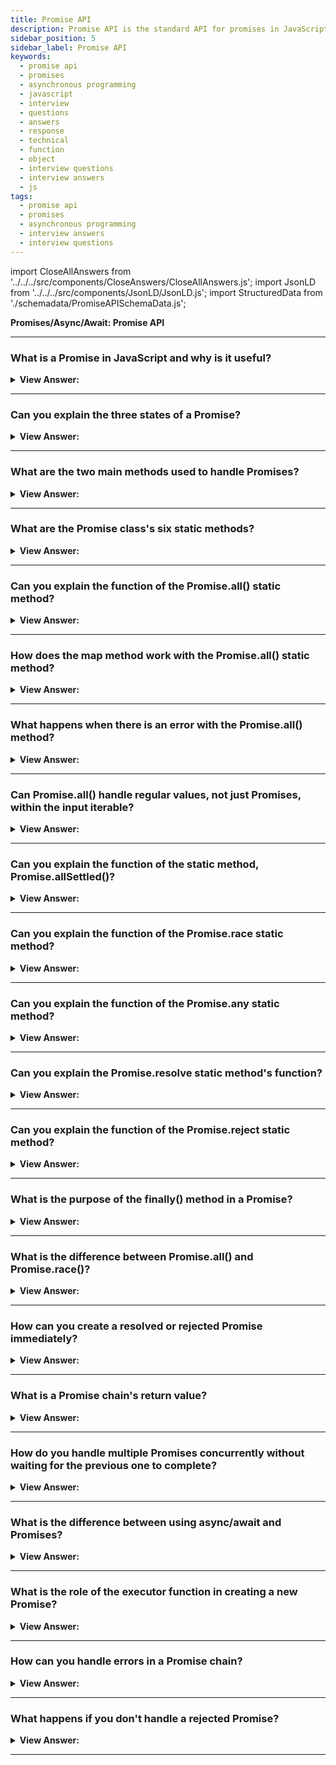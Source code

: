 ```yaml
---
title: Promise API
description: Promise API is the standard API for promises in JavaScript. What are the Promise class's six static methods? Pass Your Next Frontend Phone Interview Questions
sidebar_position: 5
sidebar_label: Promise API
keywords:
  - promise api
  - promises
  - asynchronous programming
  - javascript
  - interview
  - questions
  - answers
  - response
  - technical
  - function
  - object
  - interview questions
  - interview answers
  - js
tags:
  - promise api
  - promises
  - asynchronous programming
  - interview answers
  - interview questions
---
```


import CloseAllAnswers from '../../../src/components/CloseAnswers/CloseAllAnswers.js';
import JsonLD from '../../../src/components/JsonLD/JsonLD.js';
import StructuredData from './schemadata/PromiseAPISchemaData.js';

<JsonLD data={StructuredData} />

<head>
  <title>Promise API | JavaScript Frontend Phone Interview Questions</title>
</head>

**Promises/Async/Await: Promise API**

<CloseAllAnswers />

---

### What is a Promise in JavaScript and why is it useful?

<details>
  <summary><strong>View Answer:</strong></summary>
  <div>
  <div><strong>Interview Response:</strong> A Promise is a JavaScript object representing the eventual completion or failure of an asynchronous operation. It's useful for handling asynchronous code, improving readability and maintainability.<br />
  </div>
  </div>
</details>

---

### Can you explain the three states of a Promise?

<details>
  <summary><strong>View Answer:</strong></summary>
  <div>
  <div><strong>Interview Response:</strong> The three states are: Pending (initial state), Fulfilled (operation completed successfully), and Rejected (operation failed). Promises can only transition from Pending to Fulfilled or Rejected.
  </div><br />
  <div><strong className="codeExample">Code Example:</strong><br /><br />

  <div></div>

A Promise in JavaScript can be in one of three states:

1. Pending: Initial state, neither fulfilled nor rejected.
2. Fulfilled: Meaning that the operation completed successfully.
3. Rejected: Meaning that the operation failed.

Here's an example:

```javascript
// 1. Pending
let promise = new Promise((resolve, reject) => {
    setTimeout(() => resolve('Done!'), 1000);
});
console.log(promise);  // Promise {<pending>}

// 2. Fulfilled
promise.then(value => console.log(value));  // After 1 second, outputs: "Done!"

// To illustrate a rejected state, let's create another promise
let rejectedPromise = new Promise((resolve, reject) => {
    setTimeout(() => reject('Something went wrong!'), 1000);
});

// 3. Rejected
rejectedPromise.catch(error => console.error(error));  // After 1 second, outputs: "Something went wrong!"
```

In this example, `promise` starts in the Pending state, then moves to the Fulfilled state after one second. `rejectedPromise` also starts in the Pending state, then moves to the Rejected state after one second.

Once a Promise is either Fulfilled or Rejected, it is considered settled and its state cannot change. The Promise is said to be immutable after it is settled.

---

:::note
Note that in practice, you can't directly access the state of a Promise, but its state is reflected in how it behaves. The Promise API ensures that the behavior of the Promise is consistent with its state.
:::

  </div>
  </div>
</details>

---

### What are the two main methods used to handle Promises?

<details>
  <summary><strong>View Answer:</strong></summary>
  <div>
  <div><strong>Interview Response:</strong> The two main methods to handle Promises are then() for fulfilled promises, and catch() for rejected promises.<br />
  </div>
  </div>
</details>

---

### What are the Promise class's six static methods?

<details>
  <summary><strong>View Answer:</strong></summary>
  <div>
  <div><strong>Interview Response:</strong>The Promise class has six static methods: Promise.all(), Promise.allSettled(), Promise.race(), Promise.resolve(), Promise.reject(), and Promise.any(). They help manage multiple Promises and create settled Promises.
</div>
  </div>
</details>

---

### Can you explain the function of the Promise.all() static method?

<details>
  <summary><strong>View Answer:</strong></summary>
  <div>
  <div><strong>Interview Response:</strong> Promise.all() takes an iterable of Promises and returns a new Promise that fulfills with an array of resolved values once all input Promises fulfill or rejects if any input Promise rejects.
</div><br />
  <div><strong>Technical Response:</strong> The Promise.all() method takes an iterable of promises as an input. Then returns a single Promise that resolves to array of results, technically can be any iterable but its usually an array. This returned promise resolves when all the input's promises resolve or if the input iterable contains no promises. It rejects immediately upon any input promises rejecting or non-promises throwing an error and rejects with this first rejection message/error. The new promise resolves when all listed promises settle, and the array of their results becomes its result.
</div><br />
  <div><strong className="codeExample">Code Example:</strong><br /><br />

<strong>Syntax: </strong> Promise.all(iterable);<br /><br />

  <div></div>

```js
Promise.all([
  new Promise((resolve) => setTimeout(() => resolve(1), 3000)), // 1
  new Promise((resolve) => setTimeout(() => resolve(2), 2000)), // 2
  new Promise((resolve) => setTimeout(() => resolve(3), 1000)), // 3
]).then(alert); // 1,2,3 when promises are ready: each promise contributes an array member

// Another Example:
const promise1 = Promise.resolve(3);
const promise2 = 42;
const promise3 = new Promise((resolve, reject) => {
  setTimeout(resolve, 100, 'foo');
});

Promise.all([promise1, promise2, promise3]).then((values) => {
  console.log(values);
});
// expected output: Array [3, 42, "foo"]
```

  </div>
  </div>
</details>

---

### How does the map method work with the Promise.all() static method?

<details>
  <summary><strong>View Answer:</strong></summary>
  <div>
  <div><strong>Interview Response:</strong> `Promise.all()` with `map` can be used to run promises concurrently. Each array element is passed to a promise-returning function with `map()`, and `Promise.all()` waits for all returned promises to resolve.
</div><br />
  <div><strong>Technical Response:</strong> Since the map method creates a new array populated with the results of the calling function. The map method is an excellent adhesive for the Promise.all method because it carries some of the responsibility of providing the calling function on every array element.
</div><br />
  <div><strong className="codeExample">Code Example:</strong><br /><br />

  <div></div>

```js
let urls = [
  'https://api.github.com/users/iliakan',
  'https://api.github.com/users/remy',
  'https://api.github.com/users/jeresig',
];

// map every url to the promise of the fetch
let requests = urls.map((url) => fetch(url));

// Promise.all waits until all jobs are resolved
Promise.all(requests).then((responses) =>
  responses.forEach((response) =>
    console.log(`${response.url}: ${response.status}`)
  )
);
```

:::tip
 Use Case: A common trick is to map an array of job data into an array of promises and then wrap that into Promise.all.
:::

  </div>
  </div>
</details>

---

### What happens when there is an error with the Promise.all() method?

<details>
  <summary><strong>View Answer:</strong></summary>
  <div>
  <div><strong>Interview Response:</strong> `Promise.all()` fails fast: if any of the passed-in promises rejects, `Promise.all` immediately rejects with the reason of the first promise that rejected, disregarding the rest.
</div><br />
  <div><strong className="codeExample">Code Example:</strong><br /><br />

  <div></div>

```js
Promise.all([
  new Promise((resolve, reject) => setTimeout(() => resolve(1), 1000)),
  new Promise((resolve, reject) =>
    setTimeout(() => reject(new Error('Whoops!')), 2000)
  ),
  new Promise((resolve, reject) => setTimeout(() => resolve(3), 3000)),
]).catch(alert); // Error: Whoops!
```

  </div>
  </div>
</details>

---

### Can Promise.all() handle regular values, not just Promises, within the input iterable?

<details>
  <summary><strong>View Answer:</strong></summary>
  <div>
  <div><strong>Interview Response:</strong> Yes, Promise.all() allows regular values in the iterable. It treats them as resolved Promises with their respective values and includes them in the output array.
</div><br />
  <div><strong>Technical Response:</strong> Yes, Promise.all(iterable) allows non-promise “regular” values in the iterable. Typically, Promise.all(...) accepts an iterable (in most cases an array) of promises. But if any of those objects is not a promise, it is passed to the resulting array “as is”.
</div><br />
  <div><strong className="codeExample">Code Example:</strong><br /><br />

<strong>Syntax: </strong> Promise.allSettled(iterable);<br /><br />

  <div></div>

```js
Promise.all([
  new Promise((resolve, reject) => {
    setTimeout(() => resolve(1), 1000);
  }),
  2,
  3,
]).then(console.log); // 1, 2, 3
```

  </div>
  </div>
</details>

---

### Can you explain the function of the static method, Promise.allSettled()?

<details>
  <summary><strong>View Answer:</strong></summary>
  <div>
  <div><strong>Interview Response:</strong> `Promise.allSettled()` returns a promise that resolves after all of the given promises have either been fulfilled or rejected, with an array of their results.
</div><br />
  <div><strong>Technical Response:</strong> The Promise.allSettled() function produces a promise that resolves once all of the specified promises have been fulfilled or refused. This behavior happens together with an array of objects that specify the outcome of each promise. You typically use it when you have multiple asynchronous tasks that are not dependent on one another to complete successfully, or you would like to know the result of each promise. In comparison, the Promise returned by Promise.all() may be more appropriate if the tasks are dependent on each other / if you'd like to reject upon any of them getting rejected immediately.
</div><br />
  <div><strong className="codeExample">Code Example:</strong><br /><br />

<strong>Syntax: </strong> Promise.allSettled(iterable);<br /><br />

  <div></div>

```javascript
let promises = [
  Promise.resolve('promise 1'),
  Promise.reject('promise 2 failed'),
  Promise.resolve('promise 3'),
];

Promise.allSettled(promises)
  .then(results => {
    results.forEach(result => console.log(result.status));
  })
  .catch(error => console.error(error));
```

In this code, `Promise.allSettled()` waits for all promises to settle, either fulfilled or rejected. The status of each promise is then logged. Unlike `Promise.all()`, `Promise.allSettled()` does not reject if one promise fails; instead, it gives the status of each promise.

  </div>
  </div>
</details>

---

### Can you explain the function of the Promise.race static method?

<details>
  <summary><strong>View Answer:</strong></summary>
  <div>
  <div><strong>Interview Response:</strong> `Promise.race(iterable)` returns a promise that fulfills or rejects as soon as one of the promises in the iterable fulfills or rejects, with the value or reason from that promise.
</div><br />
  <div><strong className="codeExample">Code Example:</strong><br /><br />

<strong>Syntax: </strong> Promise.race(iterable);<br /><br />

  <div></div>

```javascript
let promise1 = new Promise((resolve, reject) => setTimeout(resolve, 500, 'one'));
let promise2 = new Promise((resolve, reject) => setTimeout(resolve, 100, 'two'));

Promise.race([promise1, promise2])
  .then(value => console.log(value)) // lots "two"
  .catch(error => console.error(error));
```

In this example, `Promise.race` takes an array of two promises. The 'two' string is logged to the console because promise2 resolves first due to its shorter timeout.

  </div>
  </div>
</details>

---

### Can you explain the function of the Promise.any static method?

<details>
  <summary><strong>View Answer:</strong></summary>
  <div>
  <div><strong>Interview Response:</strong> Promise.any() accepts an iterable of Promises and returns a new Promise that fulfills with the value of the first fulfilled Promise or rejects with an AggregateError if all input Promises reject.
</div><br />
  <div><strong className="codeExample">Code Example:</strong><br /><br />

  <div></div>

```js
const promise1 = Promise.reject(0);
const promise2 = new Promise((resolve) => setTimeout(resolve, 100, 'quick'));
const promise3 = new Promise((resolve) => setTimeout(resolve, 500, 'slow'));

const promises = [promise1, promise2, promise3];

Promise.any(promises).then((value) => console.log(value));

// expected output: "quick"

//////////////////////////////////

// Here is an example when all promises fail:

Promise.any([
  new Promise((resolve, reject) =>
    setTimeout(() => reject(new Error('Ouch!')), 1000)
  ),
  new Promise((resolve, reject) =>
    setTimeout(() => reject(new Error('Error!')), 2000)
  ),
]).catch((error) => {
  console.log(error.constructor.name); // AggregateError
  console.log(error.errors[0]); // Error: Ouch!
  console.log(error.errors[1]); // Error: Error
});
```

  </div>
  </div>
</details>

---

### Can you explain the Promise.resolve static method's function?

<details>
  <summary><strong>View Answer:</strong></summary>
  <div>
  <div><strong>Interview Response:</strong> Promise.resolve() creates a new Promise that is immediately resolved with the provided value, or passes through an input Promise without altering its state or value.
</div><br />
  <div><strong>Interview Response:</strong> Promise.resolve can also be used to handle values that may or may not be Promises. If the value is a Promise, it returns that Promise; if the value is not a Promise, it returns a new Promise that is immediately resolved with that value. This can be useful when writing functions that should be able to handle both synchronous and asynchronous inputs:
</div><br />
  <div><strong className="codeExample">Code Example:</strong><br /><br />

<strong>Syntax: </strong> Promise.resolve(value);<br /><br />

  <div></div>

```js
function maybeAsync(value) {
    return Promise.resolve(value).then(result => {
        // Now we can safely use .then() whether `value` was initially a Promise or not
        console.log(result);
    });
}

// This will print: "Sync value"
maybeAsync("Sync value");

// This will print: "Async value" (after one second)
maybeAsync(new Promise(resolve => setTimeout(() => resolve("Async value"), 1000)));
```

As you can see, Promise.resolve can be a useful method when working with JavaScript Promises.

:::note
This function flattens nested layers of promise-like objects (e.g., a promise that resolves to a promise that resolves to something) into a single layer. Methods Promise.resolve and Promise.reject are rarely needed in modern code because async/await syntax makes them somewhat obsolete.
:::

  </div>
  </div>
</details>

---

### Can you explain the function of the Promise.reject static method?

<details>
  <summary><strong>View Answer:</strong></summary>
  <div>
  <div><strong>Interview Response:</strong> `Promise.reject` is a static method that returns a Promise object that is rejected with a given reason. It's often used when you want to start a Promise chain that's immediately rejected, or to turn a synchronous error into a rejected Promise for compatibility with Promise-based code.
</div><br />
  <div><strong className="codeExample">Code Example:</strong><br /><br />
  
  <strong>Syntax: </strong> Promise.reject(reason);<br /><br />

  <div></div>

Here is a simple example of `Promise.reject`:

```javascript
// Let's create a Promise that is immediately rejected with a specific reason.
let p = Promise.reject('Something went wrong!');

// You can then use the Promise as you would any other.
// Since it's a rejected promise, .catch() is used to handle the error.
p.catch(reason => console.log(reason)); // Outputs: "Something went wrong!"
```

This Promise will immediately move to the `rejected` state, triggering any `.catch` handlers as soon as the event loop is free.

Just like `Promise.resolve`, `Promise.reject` can be useful when writing functions that handle both synchronous and asynchronous errors. Here's an example:

```javascript
function maybeAsyncError(value, throwError) {
    if (throwError) {
        return Promise.reject(new Error('There was an error!'));
    }
    return Promise.resolve(value);
}

maybeAsyncError('Hello, world!', false)
    .then(value => console.log(value)) // Outputs: "Hello, world!"
    .catch(error => console.error(error));

maybeAsyncError('Hello, world!', true)
    .then(value => console.log(value))
    .catch(error => console.error(error)); // Outputs: "Error: There was an error!"
```

In this example, the `maybeAsyncError` function either resolves with the provided value or rejects with an Error, based on the `throwError` argument. This allows it to be used with Promise-based code regardless of whether an error occurs.

:::note
Methods Promise.resolve and Promise.reject are rarely needed in modern code because async/await syntax makes them somewhat obsolete.
:::

  </div>
  </div>
</details>

---

### What is the purpose of the finally() method in a Promise?

<details>
  <summary><strong>View Answer:</strong></summary>
  <div>
  <div><strong>Interview Response:</strong> The finally() method is used to execute code after a Promise has settled, regardless of whether it was fulfilled or rejected.
  </div><br/>
  <div><strong>Technical Response:</strong> The `finally()` method in JavaScript is a part of Promise API that is called when the Promise is settled, no matter it's resolved or rejected. This is often used for performing cleanup tasks after an asynchronous operation has finished, regardless of its outcome.
  </div><br />
  <div><strong className="codeExample">Code Example:</strong><br /><br />

  <div></div>

```javascript
let p = new Promise((resolve, reject) => {
    setTimeout(() => resolve('Hello, world!'), 1000);
});

p.then(value => console.log(value))  // Outputs: "Hello, world!"
 .catch(error => console.error(error))
 .finally(() => console.log('This is called no matter what.'));  // Outputs: "This is called no matter what."
```

In this case, `finally()` is called after `then()`, no matter the outcome of the Promise. If the Promise was rejected and you had a `catch()` method, `finally()` would still be called:

```javascript
let p = new Promise((resolve, reject) => {
    setTimeout(() => reject('There was an error!'), 1000);
});

p.then(value => console.log(value))
 .catch(error => console.log(error))  // Outputs: "There was an error!"
 .finally(() => console.log('This is called no matter what.'));  // Outputs: "This is called no matter what."
```

In this case, the `catch()` method is called because the Promise is rejected, but `finally()` is still called afterwards.

---

:::note
It's important to note that `finally()` does not receive any arguments, as it's not meant to process the Promise's result or error. Instead, it's meant for cleanup tasks that need to happen no matter what.
:::

  </div>
  </div>
</details>

---

### What is the difference between Promise.all() and Promise.race()?

<details>
  <summary><strong>View Answer:</strong></summary>
  <div>
  <div><strong>Interview Response:</strong> Promise.all() waits for all input promises to fulfill, while Promise.race() returns the result of the first settled promise, either fulfilled or rejected.
  </div><br />
  <div><strong className="codeExample">Code Example:</strong><br /><br />

  <div></div>

Here is an example demonstrating the difference:

```javascript
let promise1 = new Promise((resolve, reject) => setTimeout(resolve, 500, 'one'));
let promise2 = new Promise((resolve, reject) => setTimeout(resolve, 1000, 'two'));
let promise3 = new Promise((resolve, reject) => setTimeout(reject, 1200, 'I failed'));

// Promise all
Promise.all([promise1, promise2, promise3])
    .then(values => console.log(values))
    .catch(error => console.log("Promise.all error:", error));

// Promise race
Promise.race([promise1, promise2, promise3])
    .then(value => console.log(value))
    .catch(error => console.log("Promise.race error:", error));
```

In this example:

The `Promise.all()` call will end up being rejected, because `promise3` is rejected before `promise1` and `promise2` are both resolved. It will print "Promise.all error: I failed" The `Promise.race()` call will resolve with the value `'one'`, because `promise1` resolves before either of the other two Promises settle. It will print `'one'`.

  </div>
  </div>

</details>

---

### How can you create a resolved or rejected Promise immediately?

<details>
  <summary><strong>View Answer:</strong></summary>
  <div>
  <div><strong>Interview Response:</strong> You can use `Promise.resolve(value)` to create a resolved promise or `Promise.reject(reason)` to create a rejected promise immediately. Both return a Promise object.<br />
  </div><br />
  <div><strong className="codeExample">Code Example:</strong><br /><br />

  <div></div>

```javascript
let resolvedPromise = Promise.resolve('Resolved!');
resolvedPromise.then(value => console.log(value)); // Output: 'Resolved!'

let rejectedPromise = Promise.reject('Rejected!');
rejectedPromise.catch(reason => console.log(reason)); // Output: 'Rejected!'
```

In this code, `Promise.resolve` creates a promise that is resolved with the given value 'Resolved!', and `Promise.reject` creates a promise that is rejected with the given reason 'Rejected!'.

  </div>
  </div>
</details>

---

### What is a Promise chain's return value?

<details>
  <summary><strong>View Answer:</strong></summary>
  <div>
  <div><strong>Interview Response:</strong> A Promise chain's return value is a new Promise that resolves or rejects based on the outcome of the last Promise in the chain.
  </div>
  </div>
</details>

---

### How do you handle multiple Promises concurrently without waiting for the previous one to complete?

<details>
  <summary><strong>View Answer:</strong></summary>
  <div>
  <div><strong>Interview Response:</strong> We can use `Promise.all()` or `Promise.allSettled()`. They accept an iterable of promises and return a new promise that fulfills when all input promises are settled, allowing concurrent handling.</div><br />
  <div><strong className="codeExample">Code Example:</strong><br /><br />

  <div></div>

```javascript
let promise1 = new Promise((resolve, reject) => setTimeout(resolve, 500, 'one'));
let promise2 = new Promise((resolve, reject) => setTimeout(resolve, 200, 'two'));
let promise3 = new Promise((resolve, reject) => setTimeout(resolve, 300, 'three'));

Promise.all([promise1, promise2, promise3])
  .then(values => console.log(values))
  .catch(error => console.error(error));
```

In this code, `Promise.all` takes an array of promises. The promises are run concurrently, not waiting for the previous one to complete. The array ['one', 'two', 'three'] will be logged to the console once all promises have resolved.

  </div>
  </div>
</details>

---

### What is the difference between using async/await and Promises?

<details>
  <summary><strong>View Answer:</strong></summary>
  <div>
  <div><strong>Interview Response:</strong> Async/await and Promises are related; async/await is syntactic sugar over Promises, offering a simpler, cleaner syntax. However, Promises are more flexible for complex scenarios, like concurrent operations.
  </div><br />
  <div><strong className="codeExample">Code Example:</strong><br /><br />

  <div></div>

Example using Promises:

```javascript
function fetchData(url) {
  fetch(url)
    .then(response => response.json())
    .then(data => console.log(data))
    .catch(error => console.error(error));
}

fetchData('https://api.example.com/data');
```

And here's the equivalent using async/await:

```javascript
async function fetchData(url) {
  try {
    let response = await fetch(url);
    let data = await response.json();
    console.log(data);
  } catch (error) {
    console.error(error);
  }
}

fetchData('https://api.example.com/data');
```

In both cases, we're fetching data from a URL and logging it. The async/await version is arguably easier to read and write because it avoids explicit Promise chaining.

  </div>
  </div>
</details>

---

### What is the role of the executor function in creating a new Promise?

<details>
  <summary><strong>View Answer:</strong></summary>
  <div>
  <div><strong>Interview Response:</strong> The executor function in a new Promise takes two parameters: `resolve` and `reject`. It performs a task (usually asynchronous), calling `resolve(value)` if successful, or `reject(reason)` if an error occurs.</div><br />
  <div><strong className="codeExample">Code Example:</strong><br /><br />

  <div></div>

```javascript
let promise = new Promise((resolve, reject) => {
  let success = true; // Here you'd typically perform an async task

  if (success) {
    resolve('Task completed successfully');
  } else {
    reject('Error: Task could not complete');
  }
});

promise
  .then(value => console.log(value)) // Logs: 'Task completed successfully'
  .catch(error => console.log(error));
```

In this code, the executor function decides whether to call `resolve()` or `reject()`. If `resolve()` is called, then the `.then()` block will execute. If `reject()` is called, then the `.catch()` block will execute.

  </div>
  </div>
</details>

---

### How can you handle errors in a Promise chain?

<details>
  <summary><strong>View Answer:</strong></summary>
  <div>
  <div><strong>Interview Response:</strong> In a Promise chain in JavaScript, you can handle errors by using the `.catch()` method. This method is called when a Promise is rejected, either directly or due to an error that is thrown in a `.then()` callback.
  </div><br />
  <div><strong className="codeExample">Code Example:</strong><br /><br />

  <div></div>

```javascript
let p = new Promise((resolve, reject) => {
    setTimeout(() => reject('There was an error!'), 1000);
});

p.then(value => console.log(value))
 .catch(error => console.error(error));  // Outputs: "There was an error!"
```

In this case, because the Promise is rejected, the `.catch()` handler is called.

You can also use `.catch()` to handle errors that are thrown in a `.then()` handler:

```javascript
let p = Promise.resolve('Hello, world!');

p.then(value => {
    throw new Error('There was an error in the handler!');
})
 .catch(error => console.error(error));  // Outputs: "Error: There was an error in the handler!"
```

In this case, the `.then()` handler throws an error, which is then caught and handled by the `.catch()` handler.

**Note** that `.catch()` also returns a Promise. If you return a value in a `.catch()` handler, it will be the resolution value for that returned Promise. If you throw an error in a `.catch()` handler, the returned Promise will be rejected with that error.

```javascript
Promise.reject('Initial error')
    .catch(error => {
        console.error(error);  // Outputs: "Initial error"
        return 'Recovered from error';
    })
    .then(value => console.log(value))  // Outputs: "Recovered from error"
    .catch(error => console.error('Should not be called'));
```

In this case, even though the initial Promise is rejected, the `.catch()` handler recovers from the error by returning a new value. This makes the Promise returned by `.catch()` become resolved, so the `.then()` handler is called next, not the `.catch()` handler.

  </div>
  </div>
</details>

---

### What happens if you don't handle a rejected Promise?

<details>
  <summary><strong>View Answer:</strong></summary>
  <div>
  <div><strong>Interview Response:</strong> If a rejected Promise is not handled, an "UnhandledPromiseRejectionWarning" will be logged, which may eventually lead to application termination in future JavaScript versions.
  </div><br />
  <div><strong>Technical Response:</strong> If a Promise is rejected and you don't handle it with a `.catch()` method, it becomes an unhandled promise rejection. This means that the error could potentially go unnoticed, as no code will be triggered to handle the error. Most JavaScript environments, such as browsers and Node.js, will log unhandled promise rejections to the console. Some environments, like newer versions of Node.js, will even crash the process on unhandled promise rejections.
  </div><br />
  <div><strong className="codeExample">Code Example:</strong><br /><br />

  <div></div>

```javascript
let p = new Promise((resolve, reject) => {
    setTimeout(() => reject('There was an error!'), 1000);
});

p.then(value => console.log(value));

// No .catch() handler, so the rejection is unhandled.
// Most environments will log something like:
// "UnhandledPromiseRejectionWarning: There was an error!"
```

In this case, because there is no `.catch()` handler to catch the rejected Promise, it becomes an unhandled promise rejection.

To prevent this, you should always handle Promise rejections with a `.catch()` handler, even if it's just to log the error:

```javascript
let p = new Promise((resolve, reject) => {
    setTimeout(() => reject('There was an error!'), 1000);
});

p.then(value => console.log(value))
 .catch(error => console.error(error));  // Outputs: "There was an error!"
```

In this case, the `.catch()` handler catches the rejected Promise, preventing an unhandled promise rejection.

  </div>
  </div>
</details>

---

